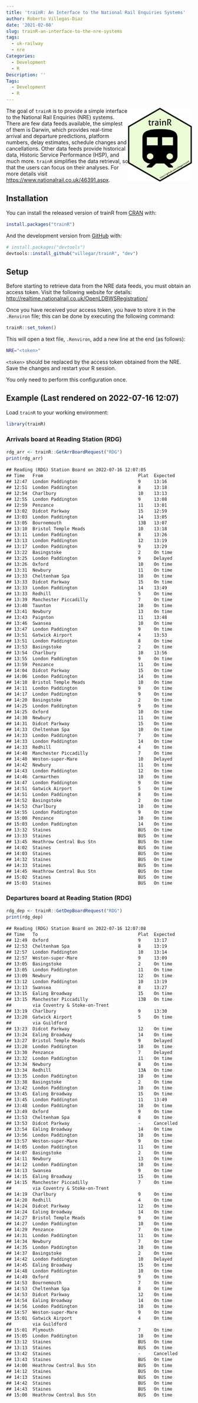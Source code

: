 ```yaml
---
title: 'trainR: An Interface to the National Rail Enquiries Systems'
author: Roberto Villegas-Diaz
date: '2021-02-08'
slug: trainR-an-interface-to-the-nre-systems
tags:
  - uk-railway
  - nre
Categories:
  - Development
  - R
Description: ''
Tags:
  - Development
  - R
---
```


<img src="https://raw.githubusercontent.com/villegar/trainR/main/inst/images/logo.png" alt="logo" align="right" height=200px/>

The goal of `trainR` is to provide a simple interface to the 
National Rail Enquiries (NRE) systems. There are few data feeds 
available, the simplest of them is Darwin, which provides real-time 
arrival and departure predictions, platform numbers, delay estimates, 
schedule changes and cancellations. Other data feeds provide historical 
data, Historic Service Performance (HSP), and much more. `trainR` 
simplifies the data retrieval, so that the users can focus on their 
analyses. For more details visit 
https://www.nationalrail.co.uk/46391.aspx.

## Installation

You can install the released version of trainR from [CRAN](https://CRAN.R-project.org) with:

``` r
install.packages("trainR")
```

And the development version from [GitHub](https://github.com/) with:

``` r
# install.packages("devtools")
devtools::install_github("villegar/trainR", "dev")
```

## Setup
Before starting to retrieve data from the NRE data feeds, you must obtain an access token. 
Visit the following website for details: http://realtime.nationalrail.co.uk/OpenLDBWSRegistration/

Once you have received your access token, you have to store it in the `.Renviron` file; this can be 
done by executing the following command:


```r
trainR::set_token()
```

This will open a text file, `.Renviron`, add a new line at the end (as follows):

```bash
NRE="<token>"
```

`<token>` should be replaced by the access token obtained from the NRE. Save the changes and restart 
your R session.

You only need to perform this configuration once.

## Example (Last rendered on 2022-07-16 12:07)

Load `trainR` to your working environment:

```r
library(trainR)
```

### Arrivals board at Reading Station (RDG)


```r
rdg_arr <- trainR::GetArrBoardRequest("RDG")
print(rdg_arr)
```

```
## Reading (RDG) Station Board on 2022-07-16 12:07:05
## Time   From                                    Plat  Expected
## 12:47  London Paddington                       9     13:16
## 12:51  London Paddington                       8     13:18
## 12:54  Charlbury                               10    13:13
## 12:55  London Paddington                       9     13:08
## 12:59  Penzance                                11    13:01
## 13:02  Didcot Parkway                          15    12:59
## 13:03  London Paddington                       14    13:05
## 13:05  Bournemouth                             13B   13:07
## 13:10  Bristol Temple Meads                    10    13:18
## 13:11  London Paddington                       8     13:26
## 13:13  London Paddington                       12    13:19
## 13:17  London Paddington                       9     13:29
## 13:22  Basingstoke                             2     On time
## 13:25  London Paddington                       9     Delayed
## 13:26  Oxford                                  10    On time
## 13:31  Newbury                                 11    On time
## 13:33  Cheltenham Spa                          10    On time
## 13:33  Didcot Parkway                          15    On time
## 13:33  London Paddington                       14    13:49
## 13:33  Redhill                                 5     On time
## 13:39  Manchester Piccadilly                   7     On time
## 13:40  Taunton                                 10    On time
## 13:41  Newbury                                 13    On time
## 13:43  Paignton                                11    13:48
## 13:46  Swansea                                 10    On time
## 13:47  London Paddington                       9     On time
## 13:51  Gatwick Airport                         4     13:53
## 13:51  London Paddington                       8     On time
## 13:53  Basingstoke                             2     On time
## 13:54  Charlbury                               10    13:56
## 13:55  London Paddington                       9     On time
## 13:59  Penzance                                11    On time
## 14:04  Didcot Parkway                          15    On time
## 14:06  London Paddington                       14    On time
## 14:10  Bristol Temple Meads                    10    On time
## 14:11  London Paddington                       9     On time
## 14:17  London Paddington                       9     On time
## 14:20  Basingstoke                             2     On time
## 14:25  London Paddington                       9     On time
## 14:25  Oxford                                  10    On time
## 14:30  Newbury                                 11    On time
## 14:31  Didcot Parkway                          15    On time
## 14:33  Cheltenham Spa                          10    On time
## 14:33  London Paddington                       7     On time
## 14:33  London Paddington                       14    On time
## 14:33  Redhill                                 4     On time
## 14:40  Manchester Piccadilly                   7     On time
## 14:40  Weston-super-Mare                       10    Delayed
## 14:42  Newbury                                 11    On time
## 14:43  London Paddington                       12    On time
## 14:46  Carmarthen                              10    On time
## 14:47  London Paddington                       9     On time
## 14:51  Gatwick Airport                         5     On time
## 14:51  London Paddington                       8     On time
## 14:52  Basingstoke                             2     On time
## 14:53  Charlbury                               10    On time
## 14:55  London Paddington                       9     On time
## 15:00  Penzance                                10    On time
## 15:03  London Paddington                       14    On time
## 13:32  Staines                                 BUS   On time
## 13:33  Staines                                 BUS   On time
## 13:45  Heathrow Central Bus Stn                BUS   On time
## 14:02  Staines                                 BUS   On time
## 14:03  Staines                                 BUS   On time
## 14:32  Staines                                 BUS   On time
## 14:33  Staines                                 BUS   On time
## 14:45  Heathrow Central Bus Stn                BUS   On time
## 15:02  Staines                                 BUS   On time
## 15:03  Staines                                 BUS   On time
```

### Departures board at Reading Station (RDG)


```r
rdg_dep <- trainR::GetDepBoardRequest("RDG")
print(rdg_dep)
```

```
## Reading (RDG) Station Board on 2022-07-16 12:07:08
## Time   To                                      Plat  Expected
## 12:49  Oxford                                  9     13:17
## 12:53  Cheltenham Spa                          8     13:19
## 12:57  London Paddington                       10    13:14
## 12:57  Weston-super-Mare                       9     13:09
## 13:05  Basingstoke                             2     On time
## 13:05  London Paddington                       11    On time
## 13:09  Newbury                                 12    On time
## 13:12  London Paddington                       10    13:19
## 13:13  Swansea                                 8     13:27
## 13:15  Ealing Broadway                         15    On time
## 13:15  Manchester Piccadilly                   13B   On time
##        via Coventry & Stoke-on-Trent           
## 13:19  Charlbury                               9     13:30
## 13:20  Gatwick Airport                         5     On time
##        via Guildford                           
## 13:23  Didcot Parkway                          12    On time
## 13:24  Ealing Broadway                         14    On time
## 13:27  Bristol Temple Meads                    9     Delayed
## 13:28  London Paddington                       10    On time
## 13:30  Penzance                                7     Delayed
## 13:32  London Paddington                       11    On time
## 13:34  Newbury                                 8     On time
## 13:34  Redhill                                 13A   On time
## 13:35  London Paddington                       10    On time
## 13:38  Basingstoke                             2     On time
## 13:42  London Paddington                       10    On time
## 13:45  Ealing Broadway                         15    On time
## 13:45  London Paddington                       11    13:49
## 13:48  London Paddington                       10    On time
## 13:49  Oxford                                  9     On time
## 13:53  Cheltenham Spa                          8     On time
## 13:53  Didcot Parkway                          -     Cancelled
## 13:54  Ealing Broadway                         14    On time
## 13:56  London Paddington                       10    On time
## 13:57  Weston-super-Mare                       9     On time
## 14:05  London Paddington                       11    On time
## 14:07  Basingstoke                             2     On time
## 14:11  Newbury                                 13    On time
## 14:12  London Paddington                       10    On time
## 14:13  Swansea                                 9     On time
## 14:15  Ealing Broadway                         15    On time
## 14:15  Manchester Piccadilly                   7     On time
##        via Coventry & Stoke-on-Trent           
## 14:19  Charlbury                               9     On time
## 14:20  Redhill                                 4     On time
## 14:24  Didcot Parkway                          12    On time
## 14:24  Ealing Broadway                         14    On time
## 14:27  Bristol Temple Meads                    9     On time
## 14:27  London Paddington                       10    On time
## 14:29  Penzance                                7     On time
## 14:31  London Paddington                       11    On time
## 14:34  Newbury                                 7     On time
## 14:35  London Paddington                       10    On time
## 14:37  Basingstoke                             2     On time
## 14:42  London Paddington                       10    Delayed
## 14:45  Ealing Broadway                         15    On time
## 14:48  London Paddington                       10    On time
## 14:49  Oxford                                  9     On time
## 14:53  Bournemouth                             7     On time
## 14:53  Cheltenham Spa                          8     On time
## 14:53  Didcot Parkway                          12    On time
## 14:54  Ealing Broadway                         14    On time
## 14:56  London Paddington                       10    On time
## 14:57  Weston-super-Mare                       9     On time
## 15:01  Gatwick Airport                         4     On time
##        via Guildford                           
## 15:01  Plymouth                                7     On time
## 15:05  London Paddington                       10    On time
## 13:12  Staines                                 BUS   On time
## 13:13  Staines                                 BUS   On time
## 13:42  Staines                                 -     Cancelled
## 13:43  Staines                                 BUS   On time
## 14:00  Heathrow Central Bus Stn                BUS   On time
## 14:12  Staines                                 BUS   On time
## 14:13  Staines                                 BUS   On time
## 14:42  Staines                                 BUS   On time
## 14:43  Staines                                 BUS   On time
## 15:00  Heathrow Central Bus Stn                BUS   On time
```
